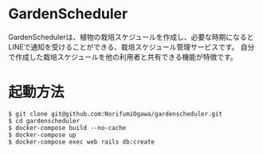 # GardenScheduler

GardenSchedulerは、植物の栽培スケジュールを作成し、必要な時期になるとLINEで通知を受けることができる、栽培スケジュール管理サービスです。
自分で作成した栽培スケジュールを他の利用者と共有できる機能が特徴です。

# 起動方法

```
$ git clone git@github.com:NorifumiOgawa/gardenscheduler.git
$ cd gardenscheduler
$ docker-compose build --no-cache 
$ docker-compose up
$ docker-compose exec web rails db:create
```
